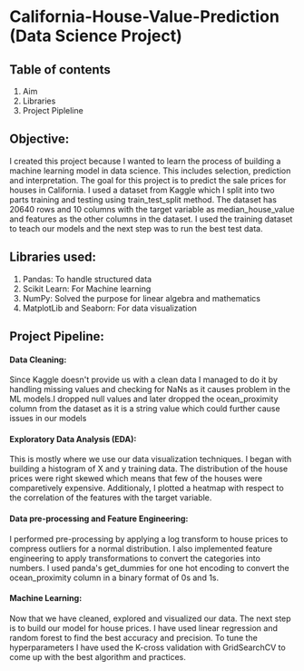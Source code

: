 # California-House-Value-Prediction (Data Science Project)

## Table of contents 
1. Aim   
2. Libraries 
3. Project Pipleline

## Objective: 
I created this project because I wanted to learn the process of building a machine learning model in data science. This includes selection, prediction and 
interpretation. The goal for this project is to predict the sale prices for houses in California. I used a dataset from Kaggle which I split into two parts
training and testing using train_test_split method. The dataset has 20640 rows and 10 columns with the target variable as median_house_value and features
as the other columns in the dataset. I used the training dataset to teach our models and the next step was to run the best test data. 

## Libraries used: 
1. Pandas: To handle structured data 
2. Scikit Learn: For Machine learning 
3. NumPy: Solved the purpose for linear algebra and mathematics
4. MatplotLib and Seaborn: For data visualization

## Project Pipeline: 
#### Data Cleaning: 
Since Kaggle doesn't provide us with a clean data I managed to do it by handling missing values and checking for NaNs as it causes problem in the ML models.I dropped null values and later dropped the ocean_proximity column from the dataset as it is a string value which could further cause issues in our models 

#### Exploratory Data Analysis (EDA):
This is mostly where we use our data visualization techniques. I began with building a histogram of X and y training data. The distribution of the house prices were right skewed which means that few of the houses were comparetively expensive. Additionaly, I plotted a heatmap with respect to the correlation of the features with the target variable. 

#### Data pre-processing and Feature Engineering:
I performed pre-processing by applying a log transform to house prices to compress outliers for a normal distribution. I also implemented feature engineering to apply transformations to convert the categories into numbers. I used panda's get_dummies for one hot encoding to convert the ocean_proximity column in a binary format of 0s and 1s. 

#### Machine Learning:
Now that we have cleaned, explored and visualized our data. The next step is to build our model for house prices. I have used linear regression and random 
forest to find the best accuracy and precision. To tune the hyperparameters I have used the K-cross validation with GridSearchCV to come up with the best
algorithm and practices. 
